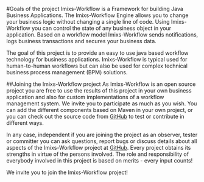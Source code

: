 #Goals of the project
Imixs-Workflow is a Framework for building Java Business Applications. The Imixs-Workflow Engine allows you to change your business logic without changing a single line of code. Using Imixs-Workflow you can control the state of any business object in your application. Based on a workflow model Imixs-Workflow sends notifications, logs business transactions and secures your business data.

The goal of this project is to provide an easy to use java based workflow technology for business applications. Imixs-Workflow is typical used for human-to-human workflows but can also be used for complex technical business process management (BPM) solutions.

##Joining the Imixs-Workflow project
As Imixs-Workflow is an open source project you are free to use the results of this project in your own business application and also for custom implementations of a workflow management system. We invite you to participate as much as you wish. You can add the different components based on Maven in your own project, or you can check out the source code from [GitHub](https://github.com/imixs/imixs-workflow) to test or contribute in different ways.

In any case, independent if you are joining the project as an observer, tester or committer  you can ask questions, report bugs or discuss details about  all aspects of the Imixs-Workflow project at [GitHub](https://github.com/imixs/imixs-workflow). Every project obtains its strengths in virtue of the persons involved. The role and  responsibility of everybody involved in this project is based on merits - every input counts!
 
We invite you to join the Imixs-Workflow project!
    